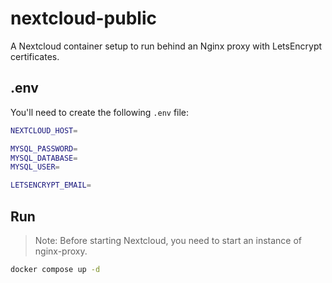 # nextcloud-public

A Nextcloud container setup to run behind an Nginx proxy with LetsEncrypt certificates.

## .env

You'll need to create the following `.env` file:

```bash
NEXTCLOUD_HOST=

MYSQL_PASSWORD=
MYSQL_DATABASE=
MYSQL_USER=

LETSENCRYPT_EMAIL=
```

## Run

> Note: Before starting Nextcloud, you need to start an instance of nginx-proxy.

```bash
docker compose up -d
```
